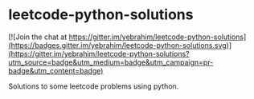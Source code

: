 # leetcode-python-solutions

[![Join the chat at https://gitter.im/yebrahim/leetcode-python-solutions](https://badges.gitter.im/yebrahim/leetcode-python-solutions.svg)](https://gitter.im/yebrahim/leetcode-python-solutions?utm_source=badge&utm_medium=badge&utm_campaign=pr-badge&utm_content=badge)

Solutions to some leetcode problems using python.